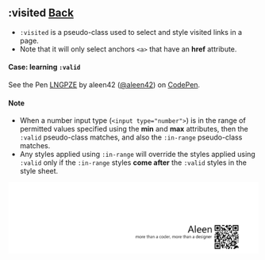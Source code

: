 ## :visited [**Back**](./../pseudoClass.md)

- `:visited` is a pseudo-class used to select and style visited links in a page.
- Note that it will only select anchors `<a>` that have an **href** attribute.

#### Case: learning `:valid`

<p data-height="266" data-theme-id="21735" data-slug-hash="LNGPZE" data-default-tab="result" data-user="aleen42" class="codepen">See the Pen <a href="http://codepen.io/aleen42/pen/LNGPZE/">LNGPZE</a> by aleen42 (<a href="http://codepen.io/aleen42">@aleen42</a>) on <a href="http://codepen.io">CodePen</a>.</p>
<script async src="//assets.codepen.io/assets/embed/ei.js"></script>

#### Note

- When a number input type (`<input type="number">`) is in the range of permitted values specified using the **min** and **max** attributes, then the `:valid` pseudo-class matches, and also the `:in-range` pseudo-class matches.
- Any styles applied using `:in-range` will override the styles applied using `:valid` only if the `:in-range` styles **come after** the `:valid` styles in the style sheet.

<a href="http://aleen42.github.io/" target="_blank" ><img src="./../../../pic/tail.gif"></a>